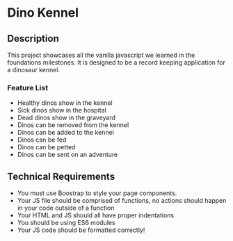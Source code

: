 # Dino Kennel

## Description

This project showcases all the vanilla javascript we learned in the foundations milestones. It is designed to be a record keeping application for a dinosaur kennel.

### Feature List

- Healthy dinos show in the kennel
- Sick dinos show in the hospital
- Dead dinos show in the graveyard
- Dinos can be removed from the kennel
- Dinos can be added to the kennel
- Dinos can be fed
- Dinos can be petted
- Dinos can be sent on an adventure

## Technical Requirements

- You must use Boostrap to style your page components.
- Your JS file should be comprised of functions, no actions should happen in your code outside of a function
- Your HTML and JS should all have proper indentations
- You should be using ES6 modules
- Your JS code should be formatted correctly!